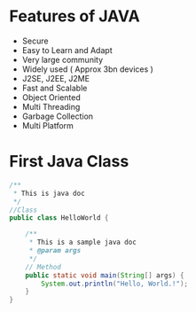 # Features of JAVA
- Secure
- Easy to Learn and Adapt
- Very large community
- Widely used ( Approx 3bn devices )
- J2SE, J2EE, J2ME
- Fast and Scalable
- Object Oriented
- Multi Threading
- Garbage Collection
- Multi Platform


# First Java Class

```java
/**
 * This is java doc
 */
//Class
public class HelloWorld {

    /**
     * This is a sample java doc
     * @param args
     */
    // Method
    public static void main(String[] args) {
        System.out.println("Hello, World.!");
    }
}

```